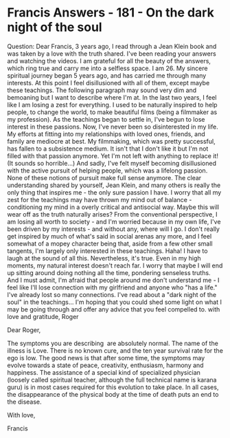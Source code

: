# Francis Answers - 181 - On the dark night of the soul

Question: Dear Francis, 3 years ago, I read through a Jean Klein book and was taken by a love with the truth shared. I've been reading your answers and watching the videos. I am grateful for all the beauty of the answers, which ring true and carry me into a selfless space. I am 26. My sincere spiritual journey began 5 years ago, and has carried me through many interests. At this point I feel disillusioned with all of them, except maybe these teachings. The following paragraph may sound very dim and bemoaning but I want to describe where I'm at. In the last two years, I feel like I am losing a zest for everything. I used to be naturally inspired to help people, to change the world, to make beautiful films (being a filmmaker as my profession). As the teachings began to settle in, I've begun to lose interest in these passions. Now, I've never been so disinterested in my life. My efforts at fitting into my relationships with loved ones, friends, and family are mediocre at best. My filmmaking, which was pretty successful, has fallen to a subsistence medium. It isn't that I don't like it but I'm not filled with that passion anymore. Yet I'm not left with anything to replace it! (It sounds so horrible...) And sadly, I've felt myself becoming disillusioned with the active pursuit of helping people, which was a lifelong passion. None of these notions of pursuit make full sense anymore. The clear understanding shared by yourself, Jean Klein, and many others is really the only thing that inspires me - the only sure passion I have. I worry that all my zest for the teachings may have thrown my mind out of balance - conditioning my mind in a overly critical and antisocial way. Maybe this will wear off as the truth naturally arises? From the conventional perspective, I am losing all worth to society - and I'm worried because in my own life, I've been driven by my interests - and without any, where will I go. I don't really get inspired by much of what's said in social arenas any more, and I feel somewhat of a mopey character being that, aside from a few other small tangents, I'm largely only interested in these teachings. Haha! I have to laugh at the sound of all this. Nevertheless, it's true. Even in my high moments, my natural interest doesn't reach far. I worry that maybe I will end up sitting around doing nothing all the time, pondering senseless truths. And I must admit, I'm afraid that people around me don't understand me - I feel like I'll lose connection with my girlfriend and anyone who &quot;has a life.&quot; I've already lost so many connections. I've read about a &quot;dark night of the soul&quot; in the teachings... I'm hoping that you could shed some light on what I may be going through and offer any advice that you feel compelled to. with love and gratitude, Roger

Dear Roger,

The symptoms you are describing &nbsp;are absolutely normal. The name of the illness is Love. There is no known cure, and the ten year survival rate for the ego is low. The good news is that after some time, the symptoms may evolve towards a state of peace, creativity, enthusiasm, harmony and happiness. The assistance of a special kind of specialized physician (loosely called spiritual teacher, although the full technical name is karana guru) is in most cases required for this evolution to take place. In all cases, the disappearance of the physical body at the time of death puts an end to the disease.

  

With love,

  

Francis&nbsp;

